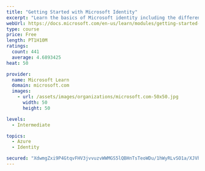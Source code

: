 ```yaml
---
title: "Getting Started with Microsoft Identity"
excerpt: "Learn the basics of Microsoft identity including the different types of tokens, account types, and supported topologies."
webUrl: https://docs.microsoft.com/en-us/learn/modules/getting-started-identity/
type: course
price: Free
length: PT1H10M
ratings:
  count: 441
  average: 4.6893425
heat: 50

provider:
  name: Microsoft Learn
  domain: microsoft.com
  images:
    - url: /assets/images/organizations/microsoft.com-50x50.jpg
      width: 50
      height: 50

levels:
  - Intermediate

topics:
  - Azure
  - Identity

secured: "XdwmgZxi9P4GtqvFHV3jvvuzvWWMGS5lQBHnTsTeoWDu/1hWyRLvSO1a/XJVhN4YJQ1dNXhnCG7QHxm9f0kARNze9opa27elJaHvuPuIA/OlQqO6KCLiSL9TQQWjKNbEMlgRqgGzvaEkNnvHprdHoyRA4zVHzK8t3G1Q49iTDtrm+MHN7243xHWxatOMIbZ8ZCNv3Px5OjeDXnMqd/Ap3xVDTplSKfJynWU+IiuuiRPSeGmpRYDaVJlxXUUjuxgyMgVG105NFGWwxoZ7xuNr5WjT9/mKR3DU5rmwwKSxGpMn5+QH5gI/2cP2H5GOgcvC1V0a/0Hx5dLxcb+918jmR6ApBoo0d69dTWvJgyJU+Z70m0AbJxvnU+qN4ISUHCxAEA2M00qlIckKGPZzxfDFlfyGW+yzYdWsolxGRj/Go9U=;BGtLeyvfpQAS7/ZdpnPDvQ=="
---
```


